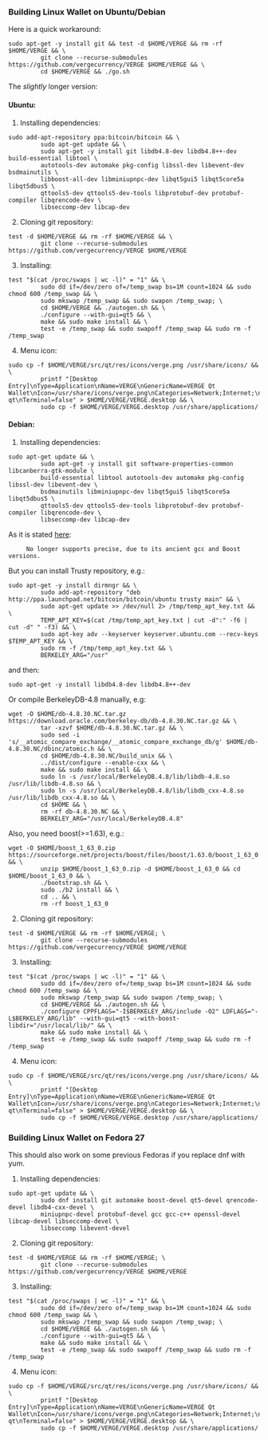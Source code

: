 ### Building Linux Wallet on Ubuntu/Debian

Here is a quick workaround:

```shell
sudo apt-get -y install git && test -d $HOME/VERGE && rm -rf $HOME/VERGE && \
         git clone --recurse-submodules https://github.com/vergecurrency/VERGE $HOME/VERGE && \
         cd $HOME/VERGE && ./go.sh
```

The _slightly_ longer version:

#### Ubuntu:

1. Installing dependencies:

```shell
sudo add-apt-repository ppa:bitcoin/bitcoin && \
         sudo apt-get update && \
         sudo apt-get -y install git libdb4.8-dev libdb4.8++-dev build-essential libtool \
         autotools-dev automake pkg-config libssl-dev libevent-dev bsdmainutils \
         libboost-all-dev libminiupnpc-dev libqt5gui5 libqt5core5a libqt5dbus5 \
         qttools5-dev qttools5-dev-tools libprotobuf-dev protobuf-compiler libqrencode-dev \
         libseccomp-dev libcap-dev
```

2. Cloning git repository:

```shell
test -d $HOME/VERGE && rm -rf $HOME/VERGE && \
         git clone --recurse-submodules https://github.com/vergecurrency/VERGE $HOME/VERGE
```

3. Installing:

```shell
test "$(cat /proc/swaps | wc -l)" = "1" && \
         sudo dd if=/dev/zero of=/temp_swap bs=1M count=1024 && sudo chmod 600 /temp_swap && \
         sudo mkswap /temp_swap && sudo swapon /temp_swap; \
         cd $HOME/VERGE && ./autogen.sh && \
         ./configure --with-gui=qt5 && \
         make && sudo make install && \
         test -e /temp_swap && sudo swapoff /temp_swap && sudo rm -f /temp_swap
```

4. Menu icon:

```shell
sudo cp -f $HOME/VERGE/src/qt/res/icons/verge.png /usr/share/icons/ && \
         printf "[Desktop Entry]\nType=Application\nName=VERGE\nGenericName=VERGE Qt Wallet\nIcon=/usr/share/icons/verge.png\nCategories=Network;Internet;\nExec=VERGE-qt\nTerminal=false" > $HOME/VERGE/VERGE.desktop && \
         sudo cp -f $HOME/VERGE/VERGE.desktop /usr/share/applications/
```

#### Debian:

1. Installing dependencies:

```shell
sudo apt-get update && \
         sudo apt-get -y install git software-properties-common libcanberra-gtk-module \
         build-essential libtool autotools-dev automake pkg-config libssl-dev libevent-dev \
         bsdmainutils libminiupnpc-dev libqt5gui5 libqt5core5a libqt5dbus5 \
         qttools5-dev qttools5-dev-tools libprotobuf-dev protobuf-compiler libqrencode-dev \
         libseccomp-dev libcap-dev
```

As it is stated <a href="https://launchpad.net/~bitcoin/+archive/ubuntu/bitcoin">here</a>:

         No longer supports precise, due to its ancient gcc and Boost versions.

But you can install Trusty repository, e.g.:

```shell
sudo apt-get -y install dirmngr && \
         sudo add-apt-repository "deb http://ppa.launchpad.net/bitcoin/bitcoin/ubuntu trusty main" && \
         sudo apt-get update >> /dev/null 2> /tmp/temp_apt_key.txt && \
         TEMP_APT_KEY=$(cat /tmp/temp_apt_key.txt | cut -d":" -f6 | cut -d" " -f3) && \
         sudo apt-key adv --keyserver keyserver.ubuntu.com --recv-keys $TEMP_APT_KEY && \
         sudo rm -f /tmp/temp_apt_key.txt && \
         BERKELEY_ARG="/usr"
```

and then:
```shell
sudo apt-get -y install libdb4.8-dev libdb4.8++-dev
```

Or compile BerkeleyDB-4.8 manually, e.g:

```shell
wget -O $HOME/db-4.8.30.NC.tar.gz https://download.oracle.com/berkeley-db/db-4.8.30.NC.tar.gz && \
         tar -xzvf $HOME/db-4.8.30.NC.tar.gz && \
         sudo sed -i 's/__atomic_compare_exchange/__atomic_compare_exchange_db/g' $HOME/db-4.8.30.NC/dbinc/atomic.h && \
         cd $HOME/db-4.8.30.NC/build_unix && \
         ../dist/configure --enable-cxx && \
         make && sudo make install && \
         sudo ln -s /usr/local/BerkeleyDB.4.8/lib/libdb-4.8.so /usr/lib/libdb-4.8.so && \
         sudo ln -s /usr/local/BerkeleyDB.4.8/lib/libdb_cxx-4.8.so /usr/lib/libdb_cxx-4.8.so && \
         cd $HOME && \
         rm -rf db-4.8.30.NC && \
         BERKELEY_ARG="/usr/local/BerkeleyDB.4.8"
```

Also, you need boost(>=1.63), e.g.:

```shell
wget -O $HOME/boost_1_63_0.zip https://sourceforge.net/projects/boost/files/boost/1.63.0/boost_1_63_0.zip && \
         unzip $HOME/boost_1_63_0.zip -d $HOME/boost_1_63_0 && cd $HOME/boost_1_63_0 && \
         ./bootstrap.sh && \
         sudo ./b2 install && \
         cd .. && \
         rm -rf boost_1_63_0
```

2. Cloning git repository:

```shell
test -d $HOME/VERGE && rm -rf $HOME/VERGE; \
         git clone --recurse-submodules https://github.com/vergecurrency/VERGE $HOME/VERGE
```

3. Installing:

```shell
test "$(cat /proc/swaps | wc -l)" = "1" && \
         sudo dd if=/dev/zero of=/temp_swap bs=1M count=1024 && sudo chmod 600 /temp_swap && \
         sudo mkswap /temp_swap && sudo swapon /temp_swap; \
         cd $HOME/VERGE && ./autogen.sh && \
         ./configure CPPFLAGS="-I$BERKELEY_ARG/include -O2" LDFLAGS="-L$BERKELEY_ARG/lib" --with-gui=qt5 --with-boost-libdir="/usr/local/lib/" && \
         make && sudo make install && \
         test -e /temp_swap && sudo swapoff /temp_swap && sudo rm -f /temp_swap
```

4. Menu icon:

```shell
sudo cp -f $HOME/VERGE/src/qt/res/icons/verge.png /usr/share/icons/ && \
         printf "[Desktop Entry]\nType=Application\nName=VERGE\nGenericName=VERGE Qt Wallet\nIcon=/usr/share/icons/verge.png\nCategories=Network;Internet;\nExec=VERGE-qt\nTerminal=false" > $HOME/VERGE/VERGE.desktop && \
         sudo cp -f $HOME/VERGE/VERGE.desktop /usr/share/applications/
```

### Building Linux Wallet on Fedora 27

This should also work on some previous Fedoras if you replace dnf with yum.

1. Installing dependencies:

```shell
sudo apt-get update && \
         sudo dnf install git automake boost-devel qt5-devel qrencode-devel libdb4-cxx-devel \
         miniupnpc-devel protobuf-devel gcc gcc-c++ openssl-devel libcap-devel libseccomp-devel \
         libseccomp libevent-devel
```

2. Cloning git repository:

```shell
test -d $HOME/VERGE && rm -rf $HOME/VERGE; \
         git clone --recurse-submodules https://github.com/vergecurrency/VERGE $HOME/VERGE
```

3. Installing:

```shell
test "$(cat /proc/swaps | wc -l)" = "1" && \
         sudo dd if=/dev/zero of=/temp_swap bs=1M count=1024 && sudo chmod 600 /temp_swap && \
         sudo mkswap /temp_swap && sudo swapon /temp_swap; \
         cd $HOME/VERGE && ./autogen.sh && \
         ./configure --with-gui=qt5 && \
         make && sudo make install && \
         test -e /temp_swap && sudo swapoff /temp_swap && sudo rm -f /temp_swap
```

4. Menu icon:

```shell
sudo cp -f $HOME/VERGE/src/qt/res/icons/verge.png /usr/share/icons/ && \
         printf "[Desktop Entry]\nType=Application\nName=VERGE\nGenericName=VERGE Qt Wallet\nIcon=/usr/share/icons/verge.png\nCategories=Network;Internet;\nExec=VERGE-qt\nTerminal=false" > $HOME/VERGE/VERGE.desktop && \
         sudo cp -f $HOME/VERGE/VERGE.desktop /usr/share/applications/
```
